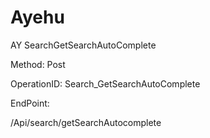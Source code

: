 #     Ayehu


AY SearchGetSearchAutoComplete

Method: Post

OperationID: Search_GetSearchAutoComplete

EndPoint:

/Api/search/getSearchAutocomplete
